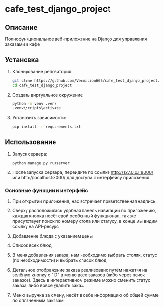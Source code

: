 # cafe_test_django_project
## Описание
Полнофункциональное веб-приложение на Django для управления заказами в кафе

## Установка

1. Клонирование репозитория:
   ```bash
   git clone https://github.com/Vermilion665/cafe_test_django_project.git
   cd cafe_test_django_project
   ```

2. Создать виртуальное окружение:
   ```bash
   python -m venv .venv
   .venv\scripts\activate
   ```

3. Установить зависимости:
   ```bash
   pip install -r requirements.txt
   ```

## Использование

1. Запуск сервера:
    ```bash
    python manage.py runserver
    ```

2. После запуска сервера, перейдите по ссылке http://127.0.0.1:8000/ или http://localhost:8000/ для доступа к интерфейсу приложения

### Основные функции и интерфейс

1. При открытии приложения, нас встречает приветственная надпись

2. Сверху расположилась удобная панель навигации по приложению, каждая кнопка несёт свой особенный функционал, так же присутствует поиск по номеру стола или статусу, в конце мы видим ссылку на API-ресурс

3. Добавление блюда с указанием цены

4. Список всех блюд

5. В меня добавления заказа, нам необходимо выбрать столик, статус (по необходимости) и выбрать список блюд

6. Детальное отображение заказа реализовано путём нажатия на зелёную кнопку с "ID" в меню всех заказов (либо через поиск заказов). Здесь в интерактивном режиме можно сменить статус заказа, либо вовсе удалить заказ.

7. Меню выручка за смену, несёт в себе информацию об общей сумме по оплаченным заказам